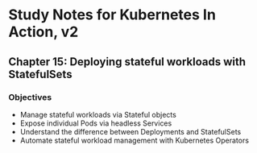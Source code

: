 # Study Notes for Kubernetes In Action, v2

## Chapter 15: Deploying stateful workloads with StatefulSets

### Objectives

* Manage stateful workloads via Stateful objects
* Expose individual Pods via headless Services
* Understand the difference between Deployments and StatefulSets
* Automate stateful workload management with Kubernetes Operators

